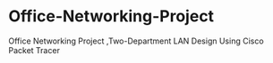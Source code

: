 # Office-Networking-Project
Office Networking Project ,Two-Department LAN Design Using Cisco Packet Tracer
